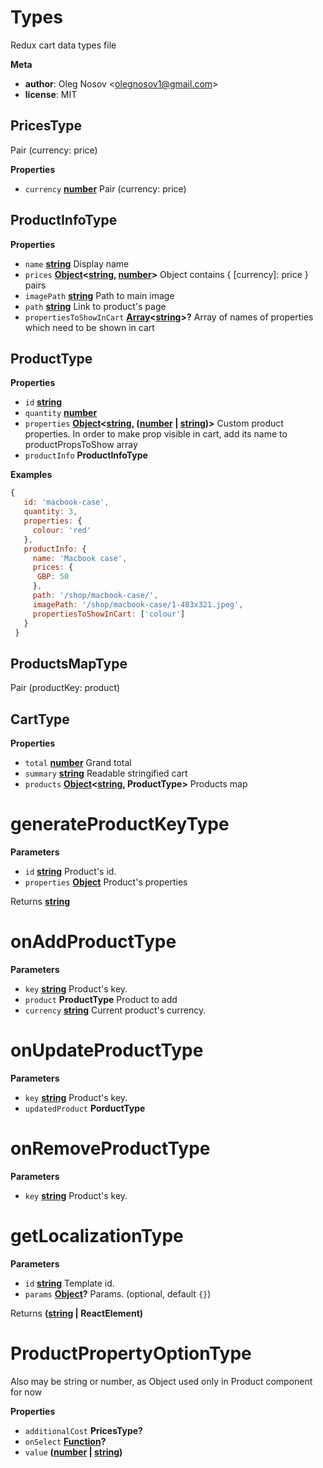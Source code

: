 <!-- Generated by documentation.js. Update this documentation by updating the source code. -->

# Types

Redux cart data types file

**Meta**

-   **author**: Oleg Nosov &lt;olegnosov1@gmail.com>
-   **license**: MIT

## PricesType

Pair (currency: price)

**Properties**

-   `currency` **[number](https://developer.mozilla.org/en-US/docs/Web/JavaScript/Reference/Global_Objects/Number)** Pair (currency: price)

## ProductInfoType

**Properties**

-   `name` **[string](https://developer.mozilla.org/en-US/docs/Web/JavaScript/Reference/Global_Objects/String)** Display name
-   `prices` **[Object](https://developer.mozilla.org/en-US/docs/Web/JavaScript/Reference/Global_Objects/Object)&lt;[string](https://developer.mozilla.org/en-US/docs/Web/JavaScript/Reference/Global_Objects/String), [number](https://developer.mozilla.org/en-US/docs/Web/JavaScript/Reference/Global_Objects/Number)>** Object contains { [currency]&#x3A; price } pairs
-   `imagePath` **[string](https://developer.mozilla.org/en-US/docs/Web/JavaScript/Reference/Global_Objects/String)** Path to main image
-   `path` **[string](https://developer.mozilla.org/en-US/docs/Web/JavaScript/Reference/Global_Objects/String)** Link to product's page
-   `propertiesToShowInCart` **[Array](https://developer.mozilla.org/en-US/docs/Web/JavaScript/Reference/Global_Objects/Array)&lt;[string](https://developer.mozilla.org/en-US/docs/Web/JavaScript/Reference/Global_Objects/String)>?** Array
    of names of properties which need to be shown in cart

## ProductType

**Properties**

-   `id` **[string](https://developer.mozilla.org/en-US/docs/Web/JavaScript/Reference/Global_Objects/String)** 
-   `quantity` **[number](https://developer.mozilla.org/en-US/docs/Web/JavaScript/Reference/Global_Objects/Number)** 
-   `properties` **[Object](https://developer.mozilla.org/en-US/docs/Web/JavaScript/Reference/Global_Objects/Object)&lt;[string](https://developer.mozilla.org/en-US/docs/Web/JavaScript/Reference/Global_Objects/String), ([number](https://developer.mozilla.org/en-US/docs/Web/JavaScript/Reference/Global_Objects/Number) \| [string](https://developer.mozilla.org/en-US/docs/Web/JavaScript/Reference/Global_Objects/String))>** Custom product properties.
    In order to make prop visible in cart, add its name
    to productPropsToShow array
-   `productInfo` **ProductInfoType** 

**Examples**

```javascript
{
   id: 'macbook-case',
   quantity: 3,
   properties: {
     colour: 'red'
   },
   productInfo: {
     name: 'Macbook case',
     prices: {
      GBP: 50
     },
     path: '/shop/macbook-case/',
     imagePath: '/shop/macbook-case/1-483x321.jpeg',
     propertiesToShowInCart: ['colour']
   }
 }
```

## ProductsMapType

Pair (productKey: product)

## CartType

**Properties**

-   `total` **[number](https://developer.mozilla.org/en-US/docs/Web/JavaScript/Reference/Global_Objects/Number)** Grand total
-   `summary` **[string](https://developer.mozilla.org/en-US/docs/Web/JavaScript/Reference/Global_Objects/String)** Readable stringified cart
-   `products` **[Object](https://developer.mozilla.org/en-US/docs/Web/JavaScript/Reference/Global_Objects/Object)&lt;[string](https://developer.mozilla.org/en-US/docs/Web/JavaScript/Reference/Global_Objects/String), ProductType>** Products map

# generateProductKeyType

**Parameters**

-   `id` **[string](https://developer.mozilla.org/en-US/docs/Web/JavaScript/Reference/Global_Objects/String)** Product's id.
-   `properties` **[Object](https://developer.mozilla.org/en-US/docs/Web/JavaScript/Reference/Global_Objects/Object)** Product's properties

Returns **[string](https://developer.mozilla.org/en-US/docs/Web/JavaScript/Reference/Global_Objects/String)** 

# onAddProductType

**Parameters**

-   `key` **[string](https://developer.mozilla.org/en-US/docs/Web/JavaScript/Reference/Global_Objects/String)** Product's key.
-   `product` **ProductType** Product to add
-   `currency` **[string](https://developer.mozilla.org/en-US/docs/Web/JavaScript/Reference/Global_Objects/String)** Current product's currency.

# onUpdateProductType

**Parameters**

-   `key` **[string](https://developer.mozilla.org/en-US/docs/Web/JavaScript/Reference/Global_Objects/String)** Product's key.
-   `updatedProduct` **PorductType** 

# onRemoveProductType

**Parameters**

-   `key` **[string](https://developer.mozilla.org/en-US/docs/Web/JavaScript/Reference/Global_Objects/String)** Product's key.

# getLocalizationType

**Parameters**

-   `id` **[string](https://developer.mozilla.org/en-US/docs/Web/JavaScript/Reference/Global_Objects/String)** Template id.
-   `params` **[Object](https://developer.mozilla.org/en-US/docs/Web/JavaScript/Reference/Global_Objects/Object)?** Params. (optional, default `{}`)

Returns **([string](https://developer.mozilla.org/en-US/docs/Web/JavaScript/Reference/Global_Objects/String) | ReactElement)** 

# ProductPropertyOptionType

Also may be string or number, as Object used only in Product component for now

**Properties**

-   `additionalCost` **PricesType?** 
-   `onSelect` **[Function](https://developer.mozilla.org/en-US/docs/Web/JavaScript/Reference/Statements/function)?** 
-   `value` **([number](https://developer.mozilla.org/en-US/docs/Web/JavaScript/Reference/Global_Objects/Number) \| [string](https://developer.mozilla.org/en-US/docs/Web/JavaScript/Reference/Global_Objects/String))** 
